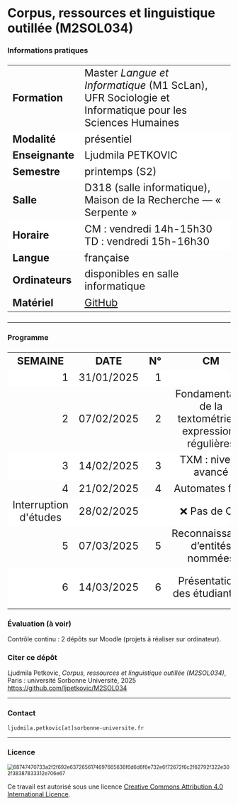 # Corpus, ressources et linguistique outillée (M2SOL034)

### Informations pratiques

<table align="center" style="font-size: 23px;">
    <tr>
        <td align="left"><b>Formation</b></td>
        <td align="left">Master <i>Langue et Informatique</i> (M1 ScLan), UFR Sociologie et Informatique pour les Sciences Humaines</td>
    </tr>
    <tr style="background-color: white;">
        <td align="left"><b>Modalité</b></td>
        <td align="left">présentiel</td>
    </tr>
    <tr style="background-color: white;">
        <td align="left"><b>Enseignante</b></td>
        <td align="left">Ljudmila PETKOVIC</td>
    </tr>
    <tr style="background-color: white;">
        <td align="left"><b>Semestre</b></td>
        <td align="left">printemps (S2)</td>
    </tr>
    <tr>
        <td align="left"><b>Salle</b></td>
        <td align="left">D318 (salle informatique), Maison de la Recherche — « Serpente »</td>
    </tr>
    <tr style="background-color: white;">
        <td align="left"><b>Horaire</b></td>
        <td align="left">CM : vendredi 14h-15h30<br>TD : vendredi 15h-16h30</td>
    </tr>
    <tr>
        <td align="left"><b>Langue</b></td>
        <td align="left">française</td>
<!--     <tr style="background-color: white;">
        <td align="left"><b>ECTS</b></td>
        <td align="left">3</td>
    </tr>-->
    <tr>
        <td align="left"><b>Ordinateurs</b></td>
        <td align="left">disponibles en salle informatique</td>
    </tr>
    <tr>
        <td align="left"><b>Matériel</b></td>
        <td align="left"><a href="https://github.com/ljpetkovic/M2SOL034">GitHub</a></td>
    </tr>
    </tr>
</table>


---

### Programme

<table align="center" style="font-size: 23px;">
    <tr>
        <th align="center">SEMAINE</td>
        <th align="center">DATE</td>
        <th align="center">N°</td>
        <th align="center">CM</td>
        <th align="center">N°</td>
        <th align="center">TD</td>
    </tr>
    <tr style="background-color: white;">
        <td align="right">1</td>
        <td align="right">31/01/2025</td>
        <td align="right">1</td>
        <td align="center"></td>
        <td align="right">1</td>
        <td align="center">...</td>
    </tr>
        <tr>
        <td align="right">2</td>
        <td align="right">07/02/2025</td>
        <td align="right">2</td>
        <td align="center">Fondamentaux de la textométrie et expressions régulières</td>
        <td align="right">2</td>
        <td align="center">TXM I</td>
    </tr>
    <tr style="background-color: white;">
        <td align="right">3</td>
        <td align="right">14/02/2025</td>
        <td align="right">3</td>
        <td align="center">TXM : niveau avancé</td>
        <td align="right">3</td>
        <td align="center">TXM II</td>
    </tr>
        <tr>
        <td align="right">4</td>
        <td align="right">21/02/2025</td>
        <td align="right">4</td>
        <td align="center">Automates finis</td>
        <td align="right">4</td>
        <td align="center">Unitex</td>
    </tr>
    <tr style="background-color: white;">
        <td align="center">Interruption d'études</td>
        <td align="right">28/02/2025</td>
        <td align="center"></td>
        <td align="center">❌ Pas de CM</td>
        <td align="center"></td>
        <td align="center">❌ Pas de TD</td>
    </tr>
        <tr>
        <td align="right">5</td>
        <td align="right">07/03/2025</td>
        <td align="right">5</td>
        <td align="center">Reconnaissance d’entités nommées</td>
        <td align="right">5</td>
        <td align="center">`spaCy`</td>
    </tr>
    <tr style="background-color: white;">
        <td align="right">6</td>
        <td align="right">14/03/2025</td>
        <td align="right">6</td>
        <td align="center">Présentations des étudiant·e·s</td>
        <td align="right">6</td>
        <td align="center">Présentations des étudiant·e·s</td>
    </tr>
</table>


<!--31/01/2025 <a href="">Cours 1</a> : Introduction.

[Cours 2]() : ...

[Cours 3]() : ...

[Cours 4]() : ...

[Cours 5]() : ...

[Cours 6]() : ...-->

<!--### Prérequis

Pour les utilisateurs de Windows, installer [Git Bash](https://git-scm.com/download/win), qui permet l'exécution des commandes et des scripts Bash (ou utiliser les commandes équivalentes exécutables dans Command Prompt ou PowerShell).

Les utilisateurs de Mac et de Linux ne sont pas concernés (il suffit d'ouvrir l'application `Terminal`) et d'y lancer directement les commandes et les scripts Bash.-->


### Évaluation (à voir)
Contrôle continu : 2 dépôts sur Moodle (projets à réaliser sur ordinateur).

### Citer ce dépôt

Ljudmila Petkovic, _Corpus, ressources et linguistique outillée (M2SOL034)_, Paris : université Sorbonne Université, 2025 https://github.com/ljpetkovic/M2SOL034

---

### Contact

`ljudmila.petkovic[at]sorbonne-universite.fr`

---

### Licence

<img src="https://i.creativecommons.org/l/by-sa/4.0/88x31.png" alt="68747470733a2f2f692e6372656174697665636f6d6d6f6e732e6f72672f6c2f62792f322e302f38387833312e706e67" style="zoom:80%;" />

Ce travail est autorisé sous une licence [Creative Commons Attribution 4.0 International Licence](https://creativecommons.org/licenses/by-sa/4.0/deed.fr).
